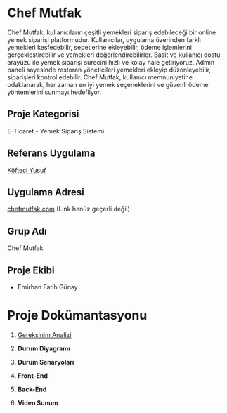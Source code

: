 # Chef Mutfak

Chef Mutfak, kullanıcıların çeşitli yemekleri sipariş edebileceği bir online yemek siparişi platformudur. Kullanıcılar, uygulama üzerinden farklı yemekleri keşfedebilir, sepetlerine ekleyebilir, ödeme işlemlerini gerçekleştirebilir ve yemekleri değerlendirebilirler. Basit ve kullanıcı dostu arayüzü ile yemek siparişi sürecini hızlı ve kolay hale getiriyoruz. Admin paneli sayesinde restoran yöneticileri yemekleri ekleyip düzenleyebilir, siparişleri kontrol edebilir. Chef Mutfak, kullanıcı memnuniyetine odaklanarak, her zaman en iyi yemek seçeneklerini ve güvenli ödeme yöntemlerini sunmayı hedefliyor.

## Proje Kategorisi
E-Ticaret - Yemek Sipariş Sistemi

## Referans Uygulama
[Köfteci Yusuf](https://www.kofteciyusuf.com.tr/)

## Uygulama Adresi
[chefmutfak.com](http://chefmutfak.com) (Link henüz geçerli değil)

## Grup Adı
Chef Mutfak 

## Proje Ekibi
- Emirhan Fatih Günay

# Proje Dokümantasyonu

1. [Gereksinim Analizi](https://github.com/emrhnfg/ChefMutfak/blob/main/Gereksinim-Analizi.md)
  
2. **Durum Diyagramı**  
  
3. **Durum Senaryoları**  
   
4. **Front-End**  
 
5. **Back-End**  
  
6. **Video Sunum**  
   

